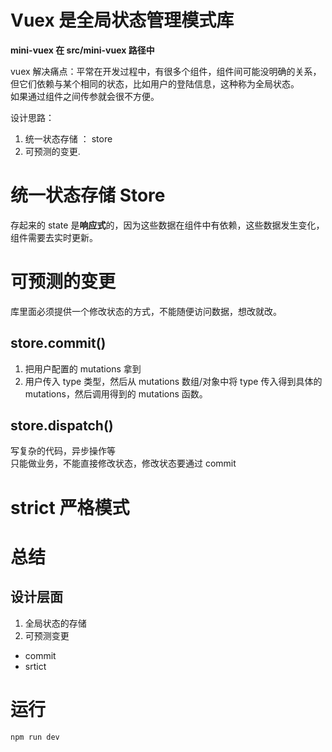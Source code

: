 # Vuex 是全局状态管理模式库

**mini-vuex 在 src/mini-vuex 路径中**

vuex 解决痛点：平常在开发过程中，有很多个组件，组件间可能没明确的关系，但它们依赖与某个相同的状态，比如用户的登陆信息，这种称为全局状态。  
如果通过组件之间传参就会很不方便。

设计思路：

1. 统一状态存储 ： store
2. 可预测的变更.

# 统一状态存储 Store

存起来的 state 是**响应式**的，因为这些数据在组件中有依赖，这些数据发生变化，组件需要去实时更新。

# 可预测的变更

库里面必须提供一个修改状态的方式，不能随便访问数据，想改就改。

## store.commit()

1. 把用户配置的 mutations 拿到
2. 用户传入 type 类型，然后从 mutations 数组/对象中将 type 传入得到具体的 mutations，然后调用得到的 mutations 函数。

## store.dispatch()

写复杂的代码，异步操作等  
只能做业务，不能直接修改状态，修改状态要通过 commit

# strict 严格模式

# 总结

## 设计层面

1. 全局状态的存储
2. 可预测变更

- commit
- srtict

# 运行

```
npm run dev

```
